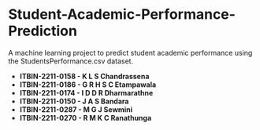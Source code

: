 # Student-Academic-Performance-Prediction
A machine learning project to predict student academic performance using the StudentsPerformance.csv dataset.
* **ITBIN-2211-0158 - K L S Chandrassena**
* **ITBIN-2211-0186 - G R H S C Etampawala**
* **ITBIN-2211-0174 - I D D R Dharmarathne**
* **ITBIN-2211-0150 - J A S Bandara**
* **ITBIN-2211-0287 - M G J Sewmini**
* **ITBIN-2211-0270 - R M K C Ranathunga**
